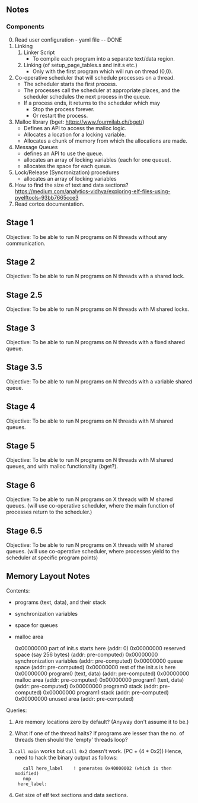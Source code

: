 Notes
-------------

### Components
0. Read user configuration - yaml file -- DONE
1. Linking
   1. Linker Script
      * To compile each program into a separate text/data region.
   1. Linking (of setup_page_tables.s and init.s etc.)
      * Only with the first program which will run on thread (0,0).
2. Co-operative scheduler that will schedule processes on a thread.    
   * The scheduler starts the first process.
   * The processes call the scheduler at appropriate places,
     and the scheduler schedules the next process in the queue.
   * If a process ends, it returns to the scheduler which may
      * Stop the process forever.
      * Or restart the process.
2. Malloc library (bget: <https://www.fourmilab.ch/bget/>)
   * Defines an API to access the malloc logic.
   * Allocates a location for a locking variable.
   * Allocates a chunk of memory from which the allocations are made.
3. Message Queues
   * defines an API to use the queue.
   * allocates an array of locking variables (each for one queue).
   * allocates the space for each queue.
4. Lock/Release (Syncronization) procedures
   * allocates an array of locking variables
6. How to find the size of text and data sections?
   <https://medium.com/analytics-vidhya/exploring-elf-files-using-pyelftools-93bb7665cce3>
8. Read cortos documentation.


## Stage 1
Objective: To be able to run N programs on N threads without any communication.

## Stage 2
Objective: To be able to run N programs on N threads with a shared lock.

## Stage 2.5
Objective: To be able to run N programs on N threads with M shared locks.

## Stage 3
Objective: To be able to run N programs on N threads with a fixed shared queue.  

## Stage 3.5
Objective: To be able to run N programs on N threads with a variable shared queue.

## Stage 4
Objective: To be able to run N programs on N threads with M shared queues.

## Stage 5
Objective: To be able to run N programs on N threads with M shared queues,
           and with malloc functionality (bget?).

## Stage 6
Objective: To be able to run N programs on X threads with M shared queues.
           (will use co-operative scheduler, where the main function of processes
           return to the scheduler.)

## Stage 6.5
Objective: To be able to run N programs on X threads with M shared queues.
           (will use co-operative scheduler, where processes yield to the
            scheduler at specific program points)



Memory Layout Notes
-------------------------
Contents:
* programs (text, data), and their stack
* synchronization variables
* space for queues
* malloc area


    0x00000000  part of init.s starts here      (addr: 0)
    0x00000000  reserved space (say 256 bytes)  (addr: pre-computed)
    0x00000000  synchronization variables       (addr: pre-computed)
    0x00000000  queue space                     (addr: pre-computed)
    0x00000000  rest of the init.s is here
    0x00000000  program0 (text, data)           (addr: pre-computed)
    0x00000000  malloc area                     (addr: pre-computed)
    0x00000000  program1 (text, data)           (addr: pre-computed)
    0x00000000  program0 stack                  (addr: pre-computed)
    0x00000000  program1 stack                  (addr: pre-computed)
    0x00000000  unused area                     (addr: pre-computed)

Queries:
1. Are memory locations zero by default? (Anyway don't assume it to be.)
2. What if one of the thread halts?
   If programs are lesser than the no. of threads
   then should the 'empty' threads loop?
3. `call main` works but `call 0x2` doesn't work. (PC + (4 * 0x2))
   Hence, need to hack the binary output as follows:
   
          call here_label    ! generates 0x40000002 (which is then modified)
          nop
        here_label:
4. Get size of elf text sections and data sections.
   


